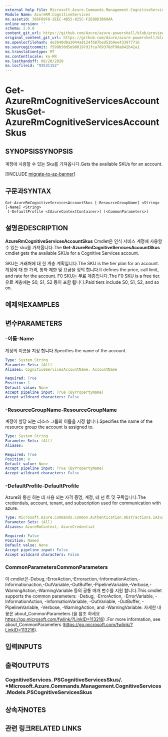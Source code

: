 ```yaml
---
external help file: Microsoft.Azure.Commands.Management.CognitiveServices.dll-Help.xml
Module Name: AzureRM.CognitiveServices
ms.assetid: 386F09F0-2EEC-4B55-825C-F2E88D3B60AA
online version: ''
schema: 2.0.0
content_git_url: https://github.com/Azure/azure-powershell/blob/preview/src/ResourceManager/CognitiveServices/Commands.Management.CognitiveServices/help/Get-AzureRmCognitiveServicesAccountSkus.md
original_content_git_url: https://github.com/Azure/azure-powershell/blob/preview/src/ResourceManager/CognitiveServices/Commands.Management.CognitiveServices/help/Get-AzureRmCognitiveServicesAccountSkus.md
ms.openlocfilehash: de2640d8a2044a8124fb87bed53b9ee433977716
ms.sourcegitcommit: f599b50d5e980197d1fca769378df90a842b42a1
ms.translationtype: MT
ms.contentlocale: ko-KR
ms.lasthandoff: 08/20/2020
ms.locfileid: "93531152"
---
```

# <span data-ttu-id="b1a70-101">Get-AzureRmCognitiveServicesAccountSkus</span><span class="sxs-lookup"><span data-stu-id="b1a70-101">Get-AzureRmCognitiveServicesAccountSkus</span></span>

## <span data-ttu-id="b1a70-102">SYNOPSIS</span><span class="sxs-lookup"><span data-stu-id="b1a70-102">SYNOPSIS</span></span>
<span data-ttu-id="b1a70-103">계정에 사용할 수 있는 Sku를 가져옵니다.</span><span class="sxs-lookup"><span data-stu-id="b1a70-103">Gets the available SKUs for an account.</span></span>

[!INCLUDE [migrate-to-az-banner](../../includes/migrate-to-az-banner.md)]

## <span data-ttu-id="b1a70-104">구문과</span><span class="sxs-lookup"><span data-stu-id="b1a70-104">SYNTAX</span></span>

```
Get-AzureRmCognitiveServicesAccountSkus [-ResourceGroupName] <String> [-Name] <String>
 [-DefaultProfile <IAzureContextContainer>] [<CommonParameters>]
```

## <span data-ttu-id="b1a70-105">설명은</span><span class="sxs-lookup"><span data-stu-id="b1a70-105">DESCRIPTION</span></span>
<span data-ttu-id="b1a70-106">**AzureRmCognitiveServicesAccountSkus** Cmdlet은 인식 서비스 계정에 사용할 수 있는 sku를 가져옵니다.</span><span class="sxs-lookup"><span data-stu-id="b1a70-106">The **Get-AzureRmCognitiveServicesAccountSkus** cmdlet gets the available SKUs for a Cognitive Services account.</span></span>

<span data-ttu-id="b1a70-107">SKU는 거래처에 대 한 계층 계획입니다.</span><span class="sxs-lookup"><span data-stu-id="b1a70-107">The SKU is the tier plan for an account.</span></span>
<span data-ttu-id="b1a70-108">계정에 대 한 가격, 통화 제한 및 요금을 정의 합니다.</span><span class="sxs-lookup"><span data-stu-id="b1a70-108">It defines the price, call limit, and rate for the account.</span></span>
<span data-ttu-id="b1a70-109">F0 SKU는 무료 계층입니다.</span><span class="sxs-lookup"><span data-stu-id="b1a70-109">The F0 SKU is a free tier.</span></span>
<span data-ttu-id="b1a70-110">유료 계층에는 S0, S1, S2 등이 포함 됩니다.</span><span class="sxs-lookup"><span data-stu-id="b1a70-110">Paid tiers include S0, S1, S2, and so on.</span></span>

## <span data-ttu-id="b1a70-111">예제의</span><span class="sxs-lookup"><span data-stu-id="b1a70-111">EXAMPLES</span></span>

## <span data-ttu-id="b1a70-112">변수</span><span class="sxs-lookup"><span data-stu-id="b1a70-112">PARAMETERS</span></span>

### <span data-ttu-id="b1a70-113">-이름</span><span class="sxs-lookup"><span data-stu-id="b1a70-113">-Name</span></span>
<span data-ttu-id="b1a70-114">계정의 이름을 지정 합니다.</span><span class="sxs-lookup"><span data-stu-id="b1a70-114">Specifies the name of the account.</span></span>

```yaml
Type: System.String
Parameter Sets: (All)
Aliases: CognitiveServicesAccountName, AccountName

Required: True
Position: 1
Default value: None
Accept pipeline input: True (ByPropertyName)
Accept wildcard characters: False
```

### <span data-ttu-id="b1a70-115">-ResourceGroupName</span><span class="sxs-lookup"><span data-stu-id="b1a70-115">-ResourceGroupName</span></span>
<span data-ttu-id="b1a70-116">계정이 할당 되는 리소스 그룹의 이름을 지정 합니다.</span><span class="sxs-lookup"><span data-stu-id="b1a70-116">Specifies the name of the resource group the account is assigned to.</span></span>

```yaml
Type: System.String
Parameter Sets: (All)
Aliases: 

Required: True
Position: 0
Default value: None
Accept pipeline input: True (ByPropertyName)
Accept wildcard characters: False
```

### <span data-ttu-id="b1a70-117">-DefaultProfile</span><span class="sxs-lookup"><span data-stu-id="b1a70-117">-DefaultProfile</span></span>
<span data-ttu-id="b1a70-118">Azure와 통신 하는 데 사용 되는 자격 증명, 계정, 테 넌 트 및 구독입니다.</span><span class="sxs-lookup"><span data-stu-id="b1a70-118">The credentials, account, tenant, and subscription used for communication with azure.</span></span>

```yaml
Type: Microsoft.Azure.Commands.Common.Authentication.Abstractions.IAzureContextContainer
Parameter Sets: (All)
Aliases: AzureRmContext, AzureCredential

Required: False
Position: Named
Default value: None
Accept pipeline input: False
Accept wildcard characters: False
```

### <span data-ttu-id="b1a70-119">CommonParameters</span><span class="sxs-lookup"><span data-stu-id="b1a70-119">CommonParameters</span></span>
<span data-ttu-id="b1a70-120">이 cmdlet은-Debug,-ErrorAction,-Erroraction,-InformationAction,-Informationaction,-OutVariable,-OutBuffer,-PipelineVariable,-Verbose,-WarningAction,-WarningVariable 등의 공통 매개 변수를 지원 합니다.</span><span class="sxs-lookup"><span data-stu-id="b1a70-120">This cmdlet supports the common parameters: -Debug, -ErrorAction, -ErrorVariable, -InformationAction, -InformationVariable, -OutVariable, -OutBuffer, -PipelineVariable, -Verbose, -WarningAction, and -WarningVariable.</span></span> <span data-ttu-id="b1a70-121">자세한 내용은 about_CommonParameters (을 참조 하세요 https://go.microsoft.com/fwlink/?LinkID=113216) .</span><span class="sxs-lookup"><span data-stu-id="b1a70-121">For more information, see about_CommonParameters (https://go.microsoft.com/fwlink/?LinkID=113216).</span></span>

## <span data-ttu-id="b1a70-122">입력</span><span class="sxs-lookup"><span data-stu-id="b1a70-122">INPUTS</span></span>

## <span data-ttu-id="b1a70-123">출력</span><span class="sxs-lookup"><span data-stu-id="b1a70-123">OUTPUTS</span></span>

### <span data-ttu-id="b1a70-124">CognitiveServices. PSCognitiveServicesSkus/. \*</span><span class="sxs-lookup"><span data-stu-id="b1a70-124">Microsoft.Azure.Commands.Management.CognitiveServices.Models.PSCognitiveServicesSkus</span></span>

## <span data-ttu-id="b1a70-125">상속자</span><span class="sxs-lookup"><span data-stu-id="b1a70-125">NOTES</span></span>

## <span data-ttu-id="b1a70-126">관련 링크</span><span class="sxs-lookup"><span data-stu-id="b1a70-126">RELATED LINKS</span></span>

